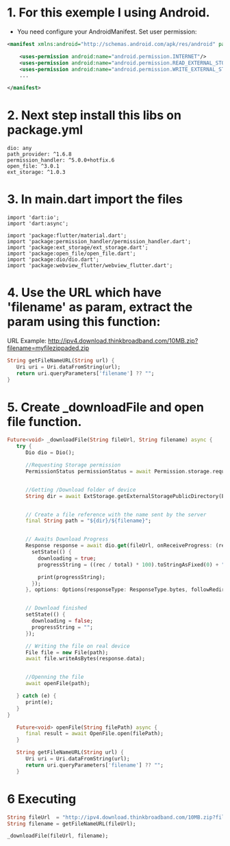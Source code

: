 # 1. For this exemple I using Android. 
* You need configure your AndroidManifest. Set user permission:
```xml
<manifest xmlns:android="http://schemas.android.com/apk/res/android" package="com.example.your_packge">

    <uses-permission android:name="android.permission.INTERNET"/>
    <uses-permission android:name="android.permission.READ_EXTERNAL_STORAGE"/>
    <uses-permission android:name="android.permission.WRITE_EXTERNAL_STORAGE" />
    ...

</manifest>
```

# 2. Next step install this libs on package.yml
```
dio: any
path_provider: ^1.6.8
permission_handler: ^5.0.0+hotfix.6
open_file: ^3.0.1
ext_storage: ^1.0.3
```

# 3. In main.dart import the files
```
import 'dart:io';
import 'dart:async';

import 'package:flutter/material.dart';
import 'package:permission_handler/permission_handler.dart';
import 'package:ext_storage/ext_storage.dart';
import 'package:open_file/open_file.dart';
import 'package:dio/dio.dart';
import 'package:webview_flutter/webview_flutter.dart'; 
```

# 4. Use the URL which have 'filename' as param, extract the param using this function:

URL Example: http://ipv4.download.thinkbroadband.com/10MB.zip?filename=myfilezippaded.zip

```dart
String getFileNameURL(String url) {
   Uri uri = Uri.dataFromString(url);
   return uri.queryParameters['filename'] ?? "";
}
```

# 5. Create _downloadFile and open file function.
```dart
Future<void> _downloadFile(String fileUrl, String filename) async {
   try {
      Dio dio = Dio();

      //Requesting Storage permission
      PermissionStatus permissionStatus = await Permission.storage.request();


      //Getting /Download folder of device
      String dir = await ExtStorage.getExternalStoragePublicDirectory(ExtStorage.DIRECTORY_DOWNLOADS);


      // Create a file reference with the name sent by the server
      final String path = "${dir}/${filename}";


      // Awaits Download Progress
      Response response = await dio.get(fileUrl, onReceiveProgress: (rec, total) {
        setState(() {
          downloading = true;
          progressString = ((rec / total) * 100).toStringAsFixed(0) + "%";

          print(progressString);
        });
      }, options: Options(responseType: ResponseType.bytes, followRedirects: false,receiveTimeout: 0));


      // Download finished
      setState(() {
        downloading = false;
        progressString = "";
      });

      // Writing the file on real device
      File file = new File(path);
      await file.writeAsBytes(response.data);


      //Openning the file
      await openFile(path);

   } catch (e) {
      print(e);
   }
}

   Future<void> openFile(String filePath) async {
      final result = await OpenFile.open(filePath);
   }

   String getFileNameURL(String url) {
      Uri uri = Uri.dataFromString(url);
      return uri.queryParameters['filename'] ?? "";
   }
```

# 6 Executing
```dart
String fileUrl  = "http://ipv4.download.thinkbroadband.com/10MB.zip?filename=myfilezippaded.zip";
String filename = getFileNameURL(fileUrl);

_downloadFile(fileUrl, filename);
```




